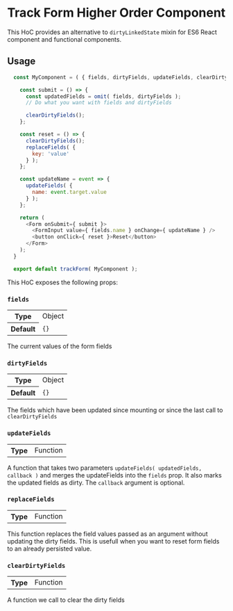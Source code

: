 Track Form Higher Order Component
=================================

This HoC provides an alternative to `dirtyLinkedState` mixin for ES6 React component and functional components.

Usage
-----

```javascript
  const MyComponent = ( { fields, dirtyFields, updateFields, clearDirtyFields } ) => {

    const submit = () => {
      const updatedFields = omit( fields, dirtyFields );
      // Do what you want with fields and dirtyFields

      clearDirtyFields();
    };

    const reset = () => {
      clearDirtyFields();
      replaceFields( {
        key: 'value'
      } );
    };

    const updateName = event => {
      updateFields( {
        name: event.target.value
      } );
    };

    return (
      <Form onSubmit={ submit }>
        <FormInput value={ fields.name } onChange={ updateName } />
        <button onClick={ reset }>Reset</button>
      </Form>
    );
  }

  export default trackForm( MyComponent );
```

This HoC exposes the following props:


### `fields`

<table>
	<tr><th>Type</th><td>Object</td></tr>
	<tr><th>Default</th><td><code>{}</code></td></tr>
</table>

The current values of the form fields

### `dirtyFields`

<table>
	<tr><th>Type</th><td>Object</td></tr>
	<tr><th>Default</th><td><code>{}</code></td></tr>
</table>

The fields which have been updated since mounting or since the last call to `clearDirtyFields`

### `updateFields`

<table>
	<tr><th>Type</th><td>Function</td></tr>
</table>

A function that takes two parameters `updateFields( updatedFields, callback )` and merges the updateFields into the `fields` prop.
It also marks the updated fields as dirty. The `callback` argument is optional.

### `replaceFields`

<table>
	<tr><th>Type</th><td>Function</td></tr>
</table>

This function replaces the field values passed as an argument without updating the dirty fields.
This is usefull when you want to reset form fields to an already persisted value.

### `clearDirtyFields`

<table>
	<tr><th>Type</th><td>Function</td></tr>
</table>

A function we call to clear the dirty fields
